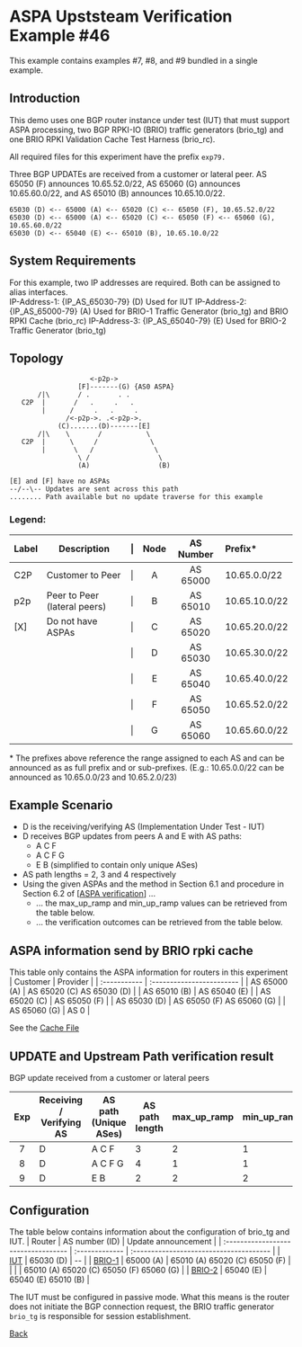 # ASPA Upststeam Verification Example #46
This example contains examples #7, #8, and #9 bundled in a single example.
## Introduction
This demo uses one BGP router instance under test (IUT) that must support ASPA 
processing, two BGP RPKI-IO (BRIO) traffic generators (brio_tg) and one BRIO 
RPKI Validation Cache Test Harness (brio_rc). 

All required files for this experiment have the prefix ```exp79.```

Three BGP UPDATEs are received from a customer or lateral peer. AS 65050 (F)
announces 10.65.52.0/22, AS 65060 (G) announces 10.65.60.0/22, 
and AS 65010 (B) announces 10.65.10.0/22.  
```
65030 (D) <-- 65000 (A) <-- 65020 (C) <-- 65050 (F), 10.65.52.0/22
65030 (D) <-- 65000 (A) <-- 65020 (C) <-- 65050 (F) <-- 65060 (G), 10.65.60.0/22
65030 (D) <-- 65040 (E) <-- 65010 (B), 10.65.10.0/22
```  

## System Requirements
For this example, two IP addresses are required. Both can be assigned to alias
interfaces.  
IP-Address-1: {IP_AS_65030-79} (D) Used for IUT 
IP-Address-2: {IP_AS_65000-79} (A) Used for BRIO-1 Traffic Generator (brio_tg) and 
              BRIO RPKI Cache (brio_rc)
IP-Address-3: {IP_AS_65040-79} (E) Used for BRIO-2 Traffic Generator (brio_tg)

## Topology
```
                    <-p2p->
                 [F]-------(G) {AS0 ASPA}
       /|\       / .       . .
   C2P  |       /   .     .   .
        |      /     .   .     .
              /<-p2p->. .<-p2p->.
            (C).......(D)-------[E]
       /|\    \       /           \
   C2P  |      \     /             \
        |       \   /               \
                 \ /                 \
                 (A)                 (B)

[E] and [F] have no ASPAs  
--/--\-- Updates are sent across this path
........ Path available but no update traverse for this example
```
### Legend:

| Label | Description                  | \| | Node | AS Number | Prefix*        |
| ----- | ---------------------------- | -- | :--: | :-------: | :-----------  |
| C2P   | Customer to Peer             | \| |  A   | AS 65000  | 10.65.0.0/22  |
| p2p   | Peer to Peer (lateral peers) | \| |  B   | AS 65010  | 10.65.10.0/22 |
| [X]   | Do not have ASPAs            | \| |  C   | AS 65020  | 10.65.20.0/22 |
|       |                              | \| |  D   | AS 65030  | 10.65.30.0/22 |
|       |                              | \| |  E   | AS 65040  | 10.65.40.0/22 |
|       |                              | \| |  F   | AS 65050  | 10.65.52.0/22 |
|       |                              | \| |  G   | AS 65060  | 10.65.60.0/22 |

\* The prefixes above reference the range assigned to each AS and can be announced
as as full prefix and or sub-prefixes.
(E.g.: 10.65.0.0/22 can be announced as 10.65.0.0/23 and 10.65.2.0/23)

## Example Scenario
* D is the receiving/verifying AS (Implementation Under Test - IUT)
* D receives BGP updates from peers A and E with AS paths: 
  * A C F
  * A C F G
  * E B
  (simplified to contain only unique ASes)
* AS path lengths = 2, 3 and 4 respectively
* Using the given ASPAs and the method in Section 6.1 and procedure in 
  Section 6.2 of [[ASPA verification](https://datatracker.ietf.org/doc/draft-ietf-sidrops-aspa-verification/)] ...
  * ... the max_up_ramp and min_up_ramp values can be retrieved from the table 
        below.
  * ... the verification outcomes can be retrieved from the table below. 

## ASPA information send by BRIO rpki cache
This table only contains the ASPA information for routers in this experiment
| Customer     | Provider                  |
| :----------- | :------------------------ |
| AS 65000 (A) | AS 65020 (C) AS 65030 (D) |
| AS 65010 (B) | AS 65040 (E)              |
| AS 65020 (C) | AS 65050 (F)              |
| AS 65030 (D) | AS 65050 (F) AS 65060 (G) |
| AS 65060 (G) | AS 0                      |

See the [Cache File](exp79.brio_rc.script)

## UPDATE and Upstream Path verification result
BGP update received from a customer or lateral peers

| Exp | Receiving / Verifying AS | AS path (Unique ASes) | AS path length | max_up_ramp | min_up_ramp | Upstream Path Verification Result |
| :-: | ------------------------ | --------------------- | -------------- | ----------- | ----------- | --------------------------------- |
|  7  |           D              |    A C F              |    3           |     2       |     1       |    Invalid                        |
|  8  |           D              |    A C F G            |    4           |     1       |     1       |    Invalid                        |
|  9  |           D              |    E B                |    2           |     2       |     2       |    Valid                          |

## Configuration 
The table below contains information about the configuration of brio_tg and IUT.
| Router                              | AS number (ID) | Update announcement                     |
| :---------------------------------- | :------------- | :-------------------------------------- |
| [IUT](exp79.router.tpl.md)          | 65030 (D)      | --                                      | 
| [BRIO-1](exp79.brio_tg.as65000.tpl) | 65000 (A)      | 65010 (A) 65020 (C) 65050 (F)           |
|                                     |                | 65010 (A) 65020 (C) 65050 (F) 65060 (G) |
| [BRIO-2](exp79.brio_tg.as65040.tpl) | 65040 (E)      | 65040 (E) 65010 (B)                     |

The IUT must be configured in passive mode. What this means is the router does 
not initiate the BGP connection request, the BRIO traffic generator ```brio_tg``` 
is responsible for session establishment. 

[Back](README.tpl.md)